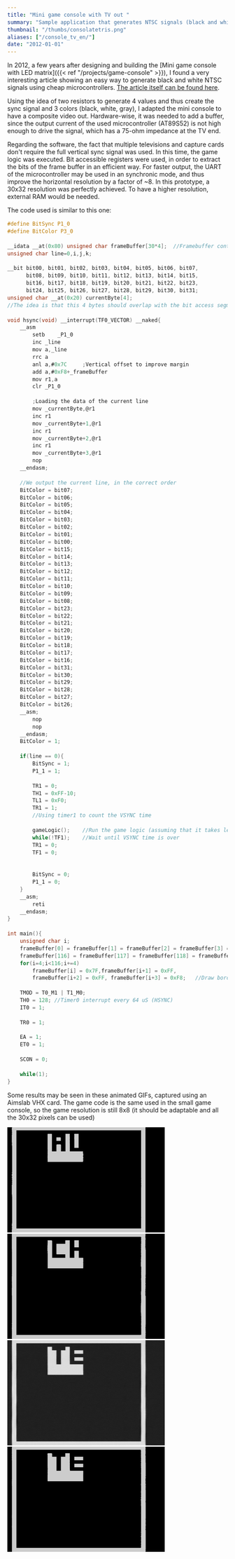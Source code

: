 ```yaml
---
title: "Mini game console with TV out "
summary: "Sample application that generates NTSC signals (black and white) which can be viewed in any standard definition TV. Based in a 8052 microcontroller."
thumbnail: "/thumbs/consolatetris.png"
aliases: ["/console_tv_en/"]
date: "2012-01-01"
---
```


In 2012, a few years after designing and building the [Mini game console with LED matrix]({{< ref "/projects/game-console" >}}), I found a very interesting article showing an easy way to generate black and white NTSC signals using cheap microcontrollers. [The article itself can be found here](https://web.archive.org/web/20100221181006/https://www.rickard.gunee.com/projects/video/pic/howto.php).

Using the idea of two resistors to generate 4 values and thus create the sync signal and 3 colors (black, white, gray), I adapted the mini console to have a composite video out. Hardware-wise, it was needed to add a buffer, since the output current of the used microcontroller (AT89S52) is not high enough to drive the signal, which has a 75-ohm impedance at the TV end.

Regarding the software, the fact that multiple televisions and capture cards don't require the full vertical sync signal was used. In this time, the game logic was executed. Bit accessible registers were used, in order to extract the bits of the frame buffer in an efficient way. For faster output, the UART of the microcontroller may be used in an synchronic mode, and thus improve the horizontal resolution by a factor of ~8. In this prototype, a 30x32 resolution was perfectly achieved. To have a higher resolution, external RAM would be needed.

The code used is similar to this one:

```c
#define BitSync P1_0
#define BitColor P3_0

__idata __at(0x80) unsigned char frameBuffer[30*4];  //Framebuffer containing the pixels that will be shown
unsigned char line=0,i,j,k;

__bit bit00, bit01, bit02, bit03, bit04, bit05, bit06, bit07, 
	  bit08, bit09, bit10, bit11, bit12, bit13, bit14, bit15, 
	  bit16, bit17, bit18, bit19, bit20, bit21, bit22, bit23, 
	  bit24, bit25, bit26, bit27, bit28, bit29, bit30, bit31;
unsigned char __at(0x20) currentByte[4];	
//The idea is that this 4 bytes should overlap with the bit access segment, so the 32 bits are easily accessable

void hsync(void) __interrupt(TF0_VECTOR) __naked{
	__asm
		setb	_P1_0
		inc	_line
		mov	a,_line
		rrc	a
		anl a,#0x7C		;Vertical offset to improve margin
		add	a,#0xF8+_frameBuffer
		mov	r1,a
		clr	_P1_0
	
		;Loading the data of the current line
		mov	_currentByte,@r1	
		inc r1
		mov	_currentByte+1,@r1
		inc r1
		mov	_currentByte+2,@r1
		inc r1
		mov	_currentByte+3,@r1
		nop
	__endasm;
		
	//We output the current line, in the correct order
	BitColor = bit07;		
	BitColor = bit06;
	BitColor = bit05;
	BitColor = bit04;
	BitColor = bit03;
	BitColor = bit02;
	BitColor = bit01;
	BitColor = bit00;
	BitColor = bit15;
	BitColor = bit14;
	BitColor = bit13;
	BitColor = bit12;
	BitColor = bit11;
	BitColor = bit10;
	BitColor = bit09;
	BitColor = bit08;
	BitColor = bit23;
	BitColor = bit22;
	BitColor = bit21;
	BitColor = bit20;
	BitColor = bit19;
	BitColor = bit18;
	BitColor = bit17;
	BitColor = bit16;		
	BitColor = bit31;
	BitColor = bit30;
	BitColor = bit29;
	BitColor = bit28;
	BitColor = bit27;
	BitColor = bit26;
	__asm;	
		nop
		nop
	__endasm;
	BitColor = 1;
	
	if(line == 0){
		BitSync = 1;
		P1_1 = 1;

		TR1 = 0;
		TH1 = 0xFF-10;
		TL1 = 0xF0;		
		TR1 = 1;
		//Using timer1 to count the VSYNC time
		
		gameLogic();	//Run the game logic (assuming that it takes less than VSYNC time)
		while(!TF1);	//Wait until VSYNC time is over
		TR1 = 0;
		TF1 = 0;
	
		
		BitSync = 0;
		P1_1 = 0;
	}
	__asm;
		reti
	__endasm;
}

int main(){
	unsigned char i;
	frameBuffer[0] = frameBuffer[1] = frameBuffer[2] = frameBuffer[3] = 0x00;
	frameBuffer[116] = frameBuffer[117] = frameBuffer[118] = frameBuffer[119] = 0x00;
	for(i=4;i<116;i+=4) 
		frameBuffer[i] = 0x7F,frameBuffer[i+1] = 0xFF,		
		frameBuffer[i+2] = 0xFF, frameBuffer[i+3] = 0xF8;	//Draw border
		
	TMOD = T0_M1 | T1_M0;
	TH0 = 128; //Timer0 interrupt every 64 uS (HSYNC)
	IT0 = 1;
	
	TR0 = 1;
	
	EA = 1;
	ET0 = 1;

	SCON = 0;
	
	while(1);
}
```

Some results may be seen in these animated GIFs, captured using an Aimslab VHX card. The game code is the same used in the small game console, so the game resolution is still 8x8 (it should be adaptable and all the 30x32 pixels can be used)

![Vid1](/images/consolaAuto.gif)
![Vid2](/images/consolaChopper.gif)
![Vid3](/images/consolaMenu.gif)
![Vid4](/images/consolaTetris.gif)
